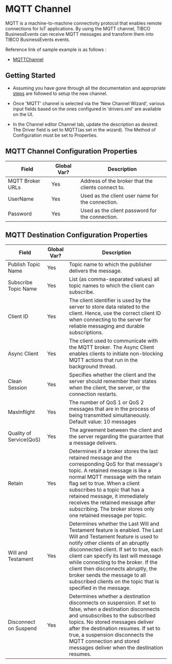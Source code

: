 # MQTT Channel

MQTT is a machine-to-machine connectivity protocol that enables remote connections for IoT applications. By using the MQTT channel, TIBCO BusinessEvents can receive MQTT messages and transform them into TIBCO BusinessEvents events.

Reference link of sample example is as follows :

* [MQTTChannel](https://github.com/tibco/be-samples/tree/main/MQTTChannel)

## Getting Started

* Assuming you have gone through all the documentation and appropriate [steps](https://github.com/tibco/be-contribution/tree/main/channel) are followed to setup the new channel.

* Once 'MQTT' channel is selected via the 'New Channel Wizard', various input fields based on the ones configured in 'drivers.xml' are available on the UI.

* In the Channel editor Channel tab, update the description as desired. The Driver field is set to MQTT(as set in the wizard). The Method of Configuration must be set to Properties.

## MQTT Channel Configuration Properties

| Field | Global Var? | Description |
|---|---|---|
MQTT Broker URLs|Yes|Address of the broker that the clients connect to.
UserName|Yes|Used as the client user name for the connection.
Password|Yes|Used as the client password for the connection.


## MQTT Destination Configuration Properties

| Field | Global Var? | Description |
|---|---|---|
Publish Topic Name|Yes|Topic name to which the publisher delivers the message.
Subscribe Topic Name|Yes|List (as comma-separated values) all topic names to which the client can subscribe.
Client ID|Yes|The client identifier is used by the server to store data related to the client. Hence, use the correct client ID when connecting to the server for reliable messaging and durable subscriptions.
Async Client|Yes|The client used to communicate with the MQTT broker. The Async Client enables clients to initiate non-blocking MQTT actions that run in the background thread.
Clean Session|Yes|Specifies whether the client and the server should remember their states when the client, the server, or the connection restarts.
MaxInflight|Yes|The number of QoS 1 or QoS 2 messages that are in the process of being transmitted simultaneously. Default value: 10 messages
Quality of Service(QoS)|Yes|The agreement between the client and the server regarding the guarantee that a message delivers.
Retain|Yes|Determines if a broker stores the last retained message and the corresponding QoS for that message's topic. A retained message is like a normal MQTT message with the retain flag set to true. When a client subscribes to a topic that has a retained message, it immediately receives the retained message after subscribing. The broker stores only one retained message per topic.
Will and Testament|Yes|Determines whether the Last Will and Testament feature is enabled.	The Last Will and Testament feature is used to notify other clients of an	abruptly disconnected client.	If set to true, each client can specify its last will message while connecting to the broker. If the client then disconnects abruptly, the broker sends the	message to all subscribed clients on the topic that is specified in the message.
Disconnect on Suspend|Yes|Determines whether a destination disconnects on suspension.	If set to false, when a destination disconnects and unsubscribes to the	subscribed topics. No stored messages deliver after the destination	resumes. If set to true, a suspension disconnects the MQTT connection and stored	messages deliver when the destination resumes.
